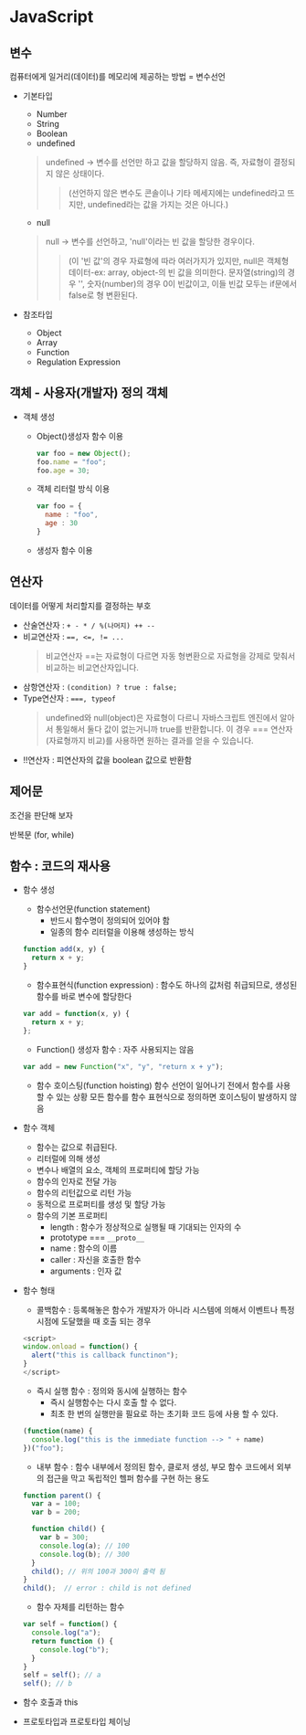 # JavaScript

## 변수

컴퓨터에게 일거리(데이터)를 메모리에 제공하는 방법 =  변수선언

- 기본타입
  - Number
  - String
  - Boolean
  - undefined
  > undefined -> 변수를 선언만 하고 값을 할당하지 않음. 즉, 자료형이 결정되지 않은 상태이다.
  >> (선언하지 않은 변수도 콘솔이나 기타 메세지에는 undefined라고 뜨지만, undefined라는 값을 가지는 것은 아니다.)
  - null
  > null -> 변수를 선언하고, 'null'이라는 빈 값을 할당한 경우이다.
  >> (이 '빈 값'의 경우 자료형에 따라 여러가지가 있지만, null은 객체형 데이터-ex: array, object-의 빈 값을 의미한다. 문자열(string)의 경우 '', 숫자(number)의 경우 0이 빈값이고, 이들 빈값 모두는 if문에서 false로 형 변환된다.

- 참조타입
  - Object
  - Array
  - Function
  - Regulation Expression

## 객체 - 사용자(개발자) 정의 객체

- 객체 생성
  - Object()생성자 함수 이용
    ```javascript
    var foo = new Object();
    foo.name = "foo";
    foo.age = 30;
    ```

  - 객체 리터럴 방식 이용
    ```javascript
    var foo = {
      name : "foo",
      age : 30
    }
    ```

  - 생성자 함수 이용

## 연산자

데이터를 어떻게 처리할지를 결정하는 부호

- 산술연산자 : `+ - * / %(나머지) ++ --`
- 비교연산자 : `==, <=, != ...`
  > 비교연산자 ==는 자료형이 다르면 자동 형변환으로 자료형을 강제로 맞춰서 비교하는 비교연산자입니다.
- 삼항연산자 : `(condition) ? true : false;`
- Type연산자 : `===, typeof`
  > undefined와 null(object)은 자료형이 다르니 자바스크립트 엔진에서 알아서 통일해서 둘다 값이 없는거니까 true를 반환합니다. 이 경우 === 연산자(자료형까지 비교)를 사용하면 원하는 결과를 얻을 수 있습니다.
- !!연산자 : 피연산자의 값을 boolean 값으로 반환함

## 제어문

조건을 판단해 보자

반복문 (for, while)

## 함수 : 코드의 재사용

- 함수 생성
  - 함수선언문(function statement)
    - 반드시 함수명이 정의되어 있어야 함
    - 일종의 함수 리터럴을 이용해 생성하는 방식

  ```js
  function add(x, y) {
    return x + y;
  }
  ```

  - 함수표현식(function expression) :
    함수도 하나의 값처럼 취급되므로, 생성된 함수를 바로 변수에 할당한다

  ```js
  var add = function(x, y) {
    return x + y;
  };
  ```

  - Function() 생성자 함수 : 자주 사용되지는 않음

  ```js
  var add = new Function("x", "y", "return x + y");
  ```

  - 함수 호이스팅(function hoisting)
    함수 선언이 일어나기 전에서 함수를 사용할 수 있는 상황
    모든 함수를 함수 표현식으로 정의하면 호이스팅이 발생하지 않음

- 함수 객체
  - 함수는 값으로 취급된다.
  - 리터럴에 의해 생성
  - 변수나 배열의 요소, 객체의 프로퍼티에 할당 가능
  - 함수의 인자로 전달 가능
  - 함수의 리턴값으로 리턴 가능
  - 동적으로 프로퍼티를 생성 및 할당 가능
  - 함수의 기본 프로퍼티
    - length : 함수가 정상적으로 실행될 때 기대되는 인자의 수
    - prototype === `__proto__`
    - name : 함수의 이름
    - caller : 자신을 호출한 함수
    - arguments : 인자 값

- 함수 형태
  - 콜백함수 : 등록해놓은 함수가 개발자가 아니라 시스템에 의해서 이벤트나 특정 시점에 도달했을 때 호출 되는 경우

  ```js
  <script>
  window.onload = function() {
    alert("this is callback functinon");
  }
  </script>
  ```

  - 즉시 실행 함수 : 정의와 동시에 실행하는 함수
    - 즉시 실행함수는 다시 호출 할 수 없다.
    - 최초 한 번의 실행만을 필요로 하는 초기화 코드 등에 사용 할 수 있다.

  ```js
  (function(name) {
    console.log("this is the immediate function --> " + name)
  })("foo");
  ```

  - 내부 함수 : 함수 내부에서 정의된 함수, 클로저 생성, 부모 함수 코드에서 외부의 접근을 막고 독립적인 헬퍼 함수를 구현 하는 용도

  ```js
  function parent() {
    var a = 100;
    var b = 200;

    function child() {
      var b = 300;
      console.log(a); // 100
      console.log(b); // 300
    }
    child(); // 위의 100과 300이 출력 됨
  }
  child();  // error : child is not defined
  ```

  - 함수 자체를 리턴하는 함수

  ```js
  var self = function() {
    console.log("a");
    return function () {
      console.log("b");
    }
  }
  self = self(); // a
  self(); // b
  ```

- 함수 호출과 this

- 프로토타입과 프로토타입 체이닝
